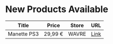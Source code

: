 # New Products Available

| Title | Price | Store | URL |
|---|---|---|---|
| Manette PS3 | 29,99 € | WAVRE | [Link](https://www.cashconverters.be/fr/accessoires-jeux-video/797228-manette-ps3.html) |

